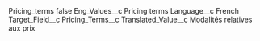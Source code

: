 <?xml version="1.0" encoding="UTF-8"?>
<CustomMetadata xmlns="http://soap.sforce.com/2006/04/metadata" xmlns:xsi="http://www.w3.org/2001/XMLSchema-instance" xmlns:xsd="http://www.w3.org/2001/XMLSchema">
    <label>Pricing_terms</label>
    <protected>false</protected>
    <values>
        <field>Eng_Values__c</field>
        <value xsi:type="xsd:string">Pricing terms</value>
    </values>
    <values>
        <field>Language__c</field>
        <value xsi:type="xsd:string">French</value>
    </values>
    <values>
        <field>Target_Field__c</field>
        <value xsi:type="xsd:string">Pricing_Terms__c</value>
    </values>
    <values>
        <field>Translated_Value__c</field>
        <value xsi:type="xsd:string">Modalités relatives aux prix</value>
    </values>
</CustomMetadata>
